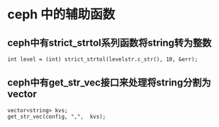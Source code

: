# ceph 中的辅助函数
## ceph中有strict_strtol系列函数将string转为整数
``` 
int level = (int) strict_strtol(levelstr.c_str(), 10, &err);
```

## ceph中有get_str_vec接口来处理将string分割为vector
```
vector<string> kvs;
get_str_vec(config, ",",  kvs);
```
